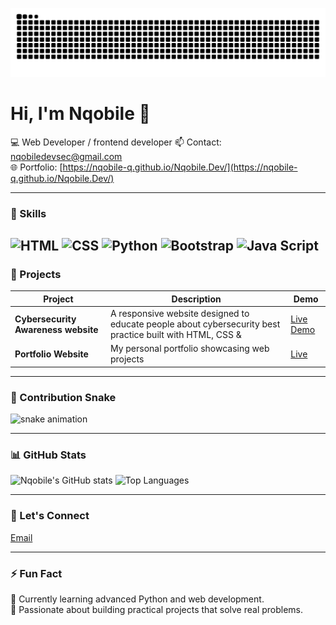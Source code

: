 ![GitHub Snake dark](https://github.com/Nqobile-Q/Nqobile-Q/blob/output/github-snake-dark.svg?palette=github-dark&speed=50&color_snake=#00ffff&color_dots=#001f3f,#0074D9,#7FDBFF#gh-dark-mode-only)

# Hi, I'm Nqobile 👋
💻 Web Developer / frontend developer 
📫 Contact: [nqobiledevsec@gmail.com](mailto:nqobiledevsec@gmail.com)  
🌐 Portfolio: [https://nqobile-q.github.io/Nqobile.Dev/](https://nqobile-q.github.io/Nqobile.Dev/)  

---

### 🎨 Skills
![HTML](https://img.shields.io/badge/HTML5-FAC8D8?style=for-the-badge&logo=html5&logoColor=white)
![CSS](https://img.shields.io/badge/CSS3-FAC8D8?style=for-the-badge&logo=css3&logoColor=white)
![Python](https://img.shields.io/badge/Python-FAC8D8?style=for-the-badge&logo=python&logoColor=black)
![Bootstrap](https://img.shields.io/badge/Bootstrap-FAC8D8?style=for-the-badge&logo=bootstrap&logoColor=white)
![Java Script](https://img.shields.io/badge/JavaScript-FAC8D8?style=for-the-badge&logo=JavaScript&logoColor=white)
---

### 📂 Projects
| Project | Description | Demo |
|---------|-------------|------|
| **Cybersecurity Awareness website** | A responsive website designed to educate people about cybersecurity best practice built with HTML, CSS &  | [Live Demo](https://yourdemo.com) |
| **Portfolio Website** | My personal portfolio showcasing web projects | [Live](https://nqobilenkosi.github.io/portfolio/) |

---

### 🐍 Contribution Snake
![snake animation](https://github.com/nqobile-q/nqobile-q/blob/output/github-contribution-grid-snake.svg)

---

### 📊 GitHub Stats
![Nqobile's GitHub stats](https://github-readme-stats.vercel.app/api?username=Nqobile-Q&show_icons=true&theme=light&hide_border=true)
![Top Languages](https://github-readme-stats.vercel.app/api/top-langs/?username=Nqobile-Q&layout=compact&theme=light&hide_border=true)

---

### 💬 Let's Connect
 [Email](mailto:nqobiledevsec@gmail.com)

---

### ⚡ Fun Fact
🌱 Currently learning advanced Python and web development.  
🎯 Passionate about building practical projects that solve real problems.
